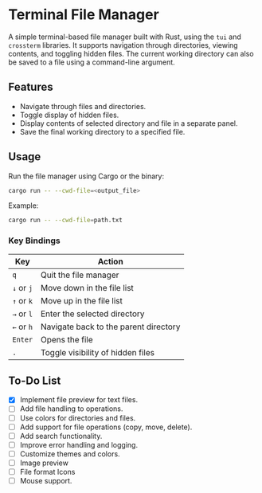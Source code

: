 # Terminal File Manager

A simple terminal-based file manager built with Rust, using the `tui` and `crossterm` libraries. It supports navigation through directories, viewing contents, and toggling hidden files. The current working directory can also be saved to a file using a command-line argument.

## Features

- Navigate through files and directories.
- Toggle display of hidden files.
- Display contents of selected directory and file in a separate panel.
- Save the final working directory to a specified file.

## Usage

Run the file manager using Cargo or the binary:

```bash
cargo run -- --cwd-file=<output_file>
```

Example:

```bash
cargo run -- --cwd-file=path.txt
```

### Key Bindings

| Key        | Action                                |
| ---------- | ------------------------------------- |
| `q`        | Quit the file manager                 |
| `↓` or `j` | Move down in the file list            |
| `↑` or `k` | Move up in the file list              |
| `→` or `l` | Enter the selected directory          |
| `←` or `h` | Navigate back to the parent directory |
| `Enter`    | Opens the file                        |
| `.`        | Toggle visibility of hidden files     |

## To-Do List

- [x] Implement file preview for text files.
- [ ] Add file handling to operations.
- [ ] Use colors for directories and files.
- [ ] Add support for file operations (copy, move, delete).
- [ ] Add search functionality.
- [ ] Improve error handling and logging.
- [ ] Customize themes and colors.
- [ ] Image preview
- [ ] File format Icons
- [ ] Mouse support.
